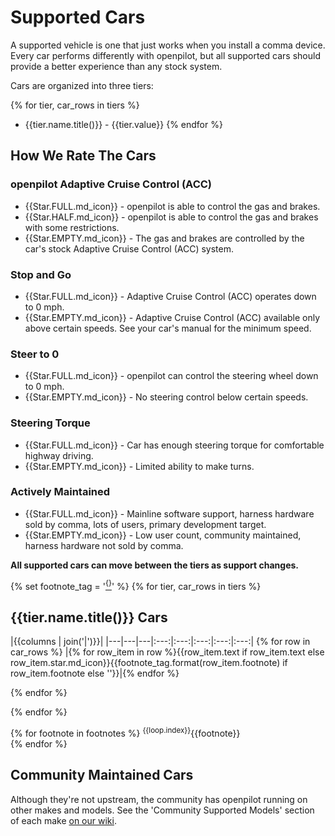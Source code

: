 # Supported Cars

A supported vehicle is one that just works when you install a comma device. Every car performs differently with openpilot, but all supported cars should provide a better experience than any stock system.

Cars are organized into three tiers:

{% for tier, car_rows in tiers %}
- {{tier.name.title()}} - {{tier.value}}
{% endfor %}

How We Rate The Cars
---

### openpilot Adaptive Cruise Control (ACC)
- {{Star.FULL.md_icon}} - openpilot is able to control the gas and brakes.
- {{Star.HALF.md_icon}} - openpilot is able to control the gas and brakes with some restrictions.
- {{Star.EMPTY.md_icon}} - The gas and brakes are controlled by the car's stock Adaptive Cruise Control (ACC) system.

### Stop and Go
- {{Star.FULL.md_icon}} - Adaptive Cruise Control (ACC) operates down to 0 mph.
- {{Star.EMPTY.md_icon}} - Adaptive Cruise Control (ACC) available only above certain speeds. See your car's manual for the minimum speed.

### Steer to 0
- {{Star.FULL.md_icon}} - openpilot can control the steering wheel down to 0 mph.
- {{Star.EMPTY.md_icon}} - No steering control below certain speeds.

### Steering Torque
- {{Star.FULL.md_icon}} - Car has enough steering torque for comfortable highway driving.
- {{Star.EMPTY.md_icon}} - Limited ability to make turns.

### Actively Maintained
- {{Star.FULL.md_icon}} - Mainline software support, harness hardware sold by comma, lots of users, primary development target.
- {{Star.EMPTY.md_icon}} - Low user count, community maintained, harness hardware not sold by comma.

**All supported cars can move between the tiers as support changes.**

{% set footnote_tag = '[<sup>{}</sup>](#Footnotes)' %}
{% for tier, car_rows in tiers %}
## {{tier.name.title()}} Cars

|{{columns | join('|')}}|
|---|---|---|:---:|:---:|:---:|:---:|:---:|
{% for row in car_rows %}
|{% for row_item in row %}{{row_item.text if row_item.text else row_item.star.md_icon}}{{footnote_tag.format(row_item.footnote) if row_item.footnote else ''}}|{% endfor %}

{% endfor %}

{% endfor %}

{% for footnote in footnotes %}
<sup>{{loop.index}}</sup>{{footnote}} <br />
{% endfor %}

## Community Maintained Cars
Although they're not upstream, the community has openpilot running on other makes and models. See the 'Community Supported Models' section of each make [on our wiki](https://wiki.comma.ai/).
